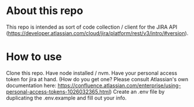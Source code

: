 # About this repo
This repo is intended as sort of code collection / client for the JIRA API (https://developer.atlassian.com/cloud/jira/platform/rest/v3/intro/#version).
# How to use
Clone this repo.
Have node installed / nvm.
Have your personal access token for jira at hand. (How do you get one? Please consult Atlassian's own documentation here: https://confluence.atlassian.com/enterprise/using-personal-access-tokens-1026032365.html)
Create an .env file by duplicating the .env.example and fill out your info.
